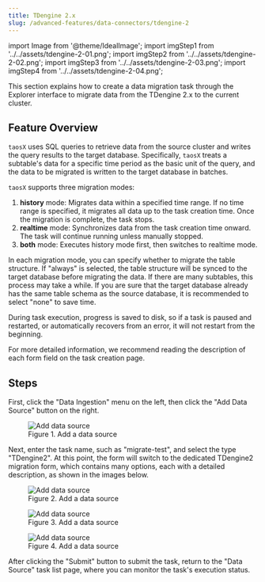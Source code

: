 ```yaml
---
title: TDengine 2.x
slug: /advanced-features/data-connectors/tdengine-2
---
```


import Image from '@theme/IdealImage';
import imgStep1 from '../../assets/tdengine-2-01.png';
import imgStep2 from '../../assets/tdengine-2-02.png';
import imgStep3 from '../../assets/tdengine-2-03.png';
import imgStep4 from '../../assets/tdengine-2-04.png';

This section explains how to create a data migration task through the Explorer interface to migrate data from the TDengine 2.x to the current cluster.

## Feature Overview

`taosX` uses SQL queries to retrieve data from the source cluster and writes the query results to the target database. Specifically, `taosX` treats a subtable's data for a specific time period as the basic unit of the query, and the data to be migrated is written to the target database in batches.

`taosX` supports three migration modes:

1. **history** mode: Migrates data within a specified time range. If no time range is specified, it migrates all data up to the task creation time. Once the migration is complete, the task stops.
2. **realtime** mode: Synchronizes data from the task creation time onward. The task will continue running unless manually stopped.
3. **both** mode: Executes history mode first, then switches to realtime mode.

In each migration mode, you can specify whether to migrate the table structure. If "always" is selected, the table structure will be synced to the target database before migrating the data. If there are many subtables, this process may take a while. If you are sure that the target database already has the same table schema as the source database, it is recommended to select "none" to save time.

During task execution, progress is saved to disk, so if a task is paused and restarted, or automatically recovers from an error, it will not restart from the beginning.

For more detailed information, we recommend reading the description of each form field on the task creation page.

## Steps

First, click the "Data Ingestion" menu on the left, then click the "Add Data Source" button on the right.

<figure>
<Image img={imgStep1} alt="Add data source"/>
<figcaption>Figure 1. Add a data source</figcaption>
</figure>

Next, enter the task name, such as "migrate-test", and select the type "TDengine2". At this point, the form will switch to the dedicated TDengine2 migration form, which contains many options, each with a detailed description, as shown in the images below.

<figure>
<Image img={imgStep2} alt="Add data source"/>
<figcaption>Figure 2. Add a data source</figcaption>
</figure>
<figure>
<Image img={imgStep3} alt="Add data source"/>
<figcaption>Figure 3. Add a data source</figcaption>
</figure>
<figure>
<Image img={imgStep4} alt="Add data source"/>
<figcaption>Figure 4. Add a data source</figcaption>
</figure>

After clicking the "Submit" button to submit the task, return to the "Data Source" task list page, where you can monitor the task's execution status.
